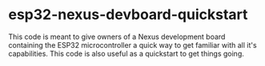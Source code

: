 # esp32-nexus-devboard-quickstart
This code is meant to give owners of a Nexus development board containing the ESP32 microcontroller a quick way to get familiar with all it's capabilities. This code is also useful as a quickstart to get things going.
